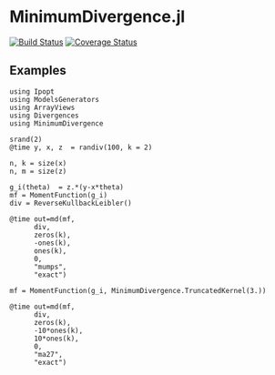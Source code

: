 # MinimumDivergence.jl

[![Build Status](https://travis-ci.org/gragusa/MinimumDivergence.jl.svg?branch=devel)](https://travis-ci.org/gragusa/MinimumDivergence.jl)
[![Coverage Status](https://coveralls.io/repos/gragusa/MinimumDivergence.jl/badge.png?branch=develop)](https://coveralls.io/r/gragusa/MinimumDivergence.jl?branch=develop)

## Examples

```
using Ipopt
using ModelsGenerators
using ArrayViews
using Divergences
using MinimumDivergence

srand(2)
@time y, x, z  = randiv(100, k = 2)

n, k = size(x)
n, m = size(z)

g_i(theta)  = z.*(y-x*theta)
mf = MomentFunction(g_i)
div = ReverseKullbackLeibler()

@time out=md(mf,
      div,
      zeros(k),
      -ones(k),
      ones(k),
      0,
      "mumps",
      "exact")

mf = MomentFunction(g_i, MinimumDivergence.TruncatedKernel(3.))

@time out=md(mf,
      div,
      zeros(k),
      -10*ones(k),
      10*ones(k),
      0,
      "ma27",
      "exact")

```
